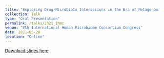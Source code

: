 ```yaml
---
title: "Exploring Drug-Microbiota Interaccions in the Era of Metagenomics"
collection: Talk
type: "Oral Presentation"
permalink: /talks/2021_ihmc
venue: "8th International Human Microbiome Consortium Congress"
date: 2021-06-28
location: "Online"
---
```



[Download slides here](https://drive.google.com/file/d/1MuW0wXl8rALLSxcDYZmcjKyfRVlluOXQ/view?usp=sharing)